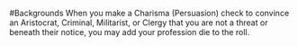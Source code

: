 #Backgrounds
When you make a Charisma (Persuasion) check to convince an Aristocrat, Criminal, Militarist, or Clergy that you are not a threat or beneath their notice, you may add your profession die to the roll.